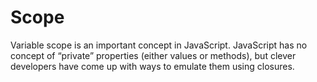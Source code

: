 # Scope

Variable scope is an important concept in JavaScript. JavaScript has no concept of “private” properties (either values or methods), but clever developers have come up with ways to emulate them using closures.